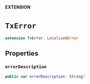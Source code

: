 **EXTENSION**

# `TxError`
```swift
extension TxError: LocalizedError
```

## Properties
### `errorDescription`

```swift
public var errorDescription: String?
```
